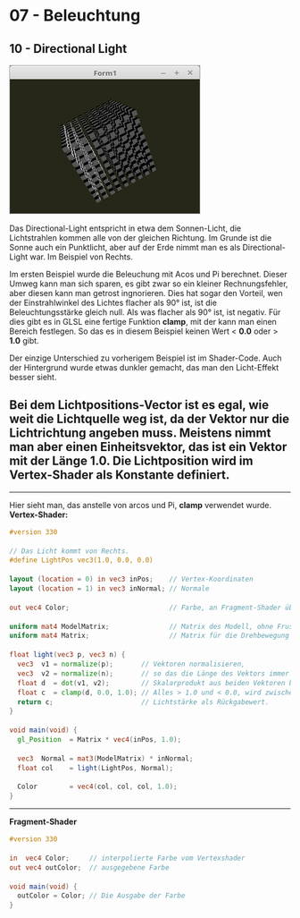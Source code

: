 # 07 - Beleuchtung
## 10 - Directional Light

![image.png](image.png)

Das Directional-Light entspricht in etwa dem Sonnen-Licht, die Lichtstrahlen kommen alle von der gleichen Richtung.
Im Grunde ist die Sonne auch ein Punktlicht, aber auf der Erde nimmt man es als Directional-Light war.
Im Beispiel von Rechts.

Im ersten Beispiel wurde die Beleuchung mit Acos und Pi berechnet.
Dieser Umweg kann man sich sparen, es gibt zwar so ein kleiner Rechnungsfehler, aber diesen kann man getrost ingnorieren.
Dies hat sogar den Vorteil, wen der Einstrahlwinkel des Lichtes flacher als 90° ist, ist die Beleuchtungsstärke gleich null.
Als was flacher als 90° ist, ist negativ.
Für dies gibt es in GLSL eine fertige Funktion <b>clamp</b>, mit der kann man einen Bereich festlegen.
So das es in diesem Beispiel keinen Wert < <b>0.0</b> oder > <b>1.0</b> gibt.

Der einzige Unterschied zu vorherigem Beispiel ist im Shader-Code. Auch der Hintergrund wurde etwas dunkler gemacht, das man den Licht-Effekt besser sieht.

Bei dem Lichtpositions-Vector ist es egal, wie weit die Lichtquelle weg ist, da der Vektor nur die Lichtrichtung angeben muss.
Meistens nimmt man aber einen <b>Einheitsvektor</b>, das ist ein Vektor mit der Länge <b>1.0</b>.
Die Lichtposition wird im Vertex-Shader als Konstante definiert.
---
---
Hier sieht man, das anstelle von arcos und Pi, <b>clamp</b> verwendet wurde.
<b>Vertex-Shader:</b>

```glsl
#version 330

// Das Licht kommt von Rechts.
#define LightPos vec3(1.0, 0.0, 0.0)

layout (location = 0) in vec3 inPos;    // Vertex-Koordinaten
layout (location = 1) in vec3 inNormal; // Normale

out vec4 Color;                         // Farbe, an Fragment-Shader übergeben.

uniform mat4 ModelMatrix;               // Matrix des Modell, ohne Frustumeinfluss.
uniform mat4 Matrix;                    // Matrix für die Drehbewegung und Frustum.

float light(vec3 p, vec3 n) {
  vec3  v1 = normalize(p);       // Vektoren normalisieren,
  vec3  v2 = normalize(n);       // so das die Länge des Vektors immer 1.0 ist.
  float d  = dot(v1, v2);        // Skalarprodukt aus beiden Vektoren berechnen.
  float c  = clamp(d, 0.0, 1.0); // Alles > 1.0 und < 0.0, wird zwischen 0.0 und 1.0 gesetzt.
  return c;                      // Lichtstärke als Rückgabewert.
}

void main(void) {
  gl_Position  = Matrix * vec4(inPos, 1.0);

  vec3  Normal = mat3(ModelMatrix) * inNormal;
  float col    = light(LightPos, Normal);

  Color        = vec4(col, col, col, 1.0);
}

```

---
<b>Fragment-Shader</b>

```glsl
#version 330

in  vec4 Color;     // interpolierte Farbe vom Vertexshader
out vec4 outColor;  // ausgegebene Farbe

void main(void) {
  outColor = Color; // Die Ausgabe der Farbe
}

```


